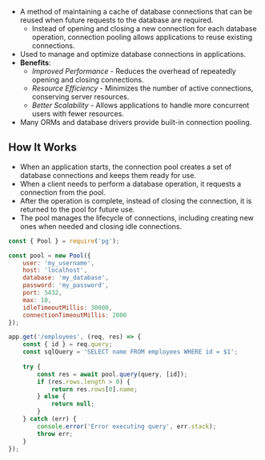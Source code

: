 - A method of maintaining a cache of database connections that can be reused when future requests to the database are required. 
    - Instead of opening and closing a new connection for each database operation, connection pooling allows applications to reuse existing connections.
- Used to manage and optimize database connections in applications. 
- **Benefits**:
    - *Improved Performance* - Reduces the overhead of repeatedly opening and closing connections.
    - *Resource Efficiency* - Minimizes the number of active connections, conserving server resources.
    - *Better Scalability* - Allows applications to handle more concurrent users with fewer resources.
- Many ORMs and database drivers provide built-in connection pooling.

## How It Works

- When an application starts, the connection pool creates a set of database connections and keeps them ready for use.
- When a client needs to perform a database operation, it requests a connection from the pool.
- After the operation is complete, instead of closing the connection, it is returned to the pool for future use.
- The pool manages the lifecycle of connections, including creating new ones when needed and closing idle connections.

```js
const { Pool } = require('pg');

const pool = new Pool({
    user: 'my_username',
    host: 'localhost',
    database: 'my_database',
    password: 'my_password',
    port: 5432,
    max: 10,
    idleTimeoutMillis: 30000,
    connectionTimeoutMillis: 2000
});

app.get('/employees', (req, res) => {
    const { id } = req.query;
    const sqlQuery = 'SELECT name FROM employees WHERE id = $1';
    
    try {
        const res = await pool.query(query, [id]);
        if (res.rows.length > 0) {
            return res.rows[0].name;
        } else {
            return null;
        }
    } catch (err) {
        console.error('Error executing query', err.stack);
        throw err;
    }
});
```
